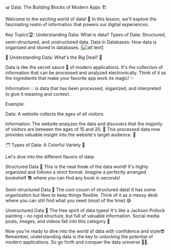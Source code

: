 📊 Data: The Building Blocks of Modern Apps 🏗️

Welcome to the exciting world of data! 🌟 In this lesson, we'll explore the fascinating realm of information that powers our digital experiences.

Key Topics🏆:
Understanding Data: What is data?
Types of Data: Structured, semi-structured, and unstructured data.
Data in Databases: How data is organized and stored in databases.
[![alt text](https://media1.giphy.com/media/v1.Y2lkPTc5MGI3NjExdzV1cGVod3YzbzFmZXF6OTE3aW80cGNxY2Jpa3lmNHMwMzBqd3QzayZlcD12MV9pbnRlcm5hbF9naWZfYnlfaWQmY3Q9Zw/xT9C25UNTwfZuk85WP/giphy.gif)]



🧠 Understanding Data: What's the Big Deal? 🤔

Data is like the secret sauce 🥫 of modern applications. It's the collection of information that can be processed and analyzed electronically. Think of it as the ingredients that make your favorite app work its magic! ✨

Information 💡 is data that has been processed, organized, and interpreted to give it meaning and context.

Example:

Data: A website collects the ages of all visitors.

Information: The website analyzes the data and discovers that the majority of visitors are between the ages of 15 and 20. 🤯 This processed data now provides valuable insight into the website's target audience. 🎯

🗂️ Types of Data: A Colorful Variety 🌈

Let's dive into the different flavors of data:

Structured Data 📏
This is the neat freak of the data world! It's highly organized and follows a strict format. Imagine a perfectly arranged bookshelf 📚 where you can find any book in seconds!

Semi-structured Data 🧩
The cool cousin of structured data! It has some organization but likes to keep things flexible. Think of it as a messy desk where you can still find what you need (most of the time) 😅

Unstructured Data 🎨
The free spirit of data types! It's like a Jackson Pollock painting – no rigid structure, but full of valuable information. Social media posts, images, and videos fall into this category 📸







Now you're ready to dive into the world of data with confidence and style😎 Remember, understanding data is the key to unlocking the potential of modern applications. So go forth and conquer the data universe 🚀🌠.
